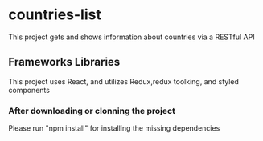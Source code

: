 # countries-list

This project gets and shows information about countries via a RESTful API

## Frameworks Libraries

This project uses React, and utilizes Redux,redux toolking, and styled components

### After downloading or clonning the project

Please run "npm install" for installing the missing dependencies
